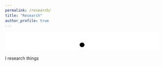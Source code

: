 ```yaml
---
permalink: /research/
title: "Research"
author_profile: true
---
```


![](/images/WebsiteHeader.gif)

I research things